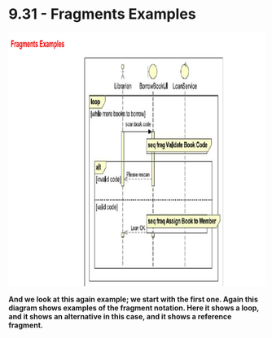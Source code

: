 # 9.31 - Fragments Examples

<img src="/images/09_31_01.jpg" width="800" height="500">

**And we look at this again example; we start with the first one. Again this diagram shows examples of the fragment notation. Here it shows a loop, and it shows an alternative in this case, and it shows a reference fragment.**